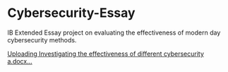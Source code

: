 # Cybersecurity-Essay
IB Extended Essay project on evaluating the effectiveness of modern day cybersecurity methods.

[Uploading Investigating the effectiveness of different cybersecurity a.docx…]()
